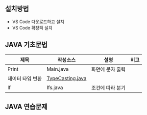 ## 설치방법
- VS Code 다운로드하고 설치
- VS Code 확장팩 설치
## JAVA 기초문법
| 제목 | 작성소스 | 설명 | 비고 |
| --- | --- | --- | --- |
| Print | Main.java | 화면에 문자 출력 |  |
| 데이터 타입 변환 | [TypeCasting.java](https://github.com/jeongjiwooon/study_javas/blob/master/src/TypeCasting.java) |  |  |
| If | Ifs.java | 조건에 따라 분기 |  |
## JAVA 연습문제
